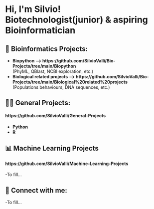 <h1>Hi, I'm Silvio! <br/><a>Biotechnologist</a>(junior) & aspiring Bioinformatician

<h2>🔬 Bioinformatics Projects: </h2> 
<!--<h4>https://github.com/SilvioValli/Bio-Projects</h4>-->
<ul>
  <li><b>Biopython --> https://github.com/SilvioValli/Bio-Projects/tree/main/Biopython</b></li>(PhyML, QBlast, NCBI exploration, etc.)
  <li><b>Biological related projects --> https://github.com/SilvioValli/Bio-Projects/tree/main/Biological%20related%20projects</b></li> (Populations behaviours, DNA sequences, etc.)
</ul>

  
<h2>👨‍💻 General Projects:</h2>
<h4>https://github.com/SilvioValli/General-Projects</h4>
<ul>
  <li><b>Python</b></li>
  <li><b>R</b></li>
</ul>


<h2>📊 Machine Learning Projects</h2>
<h4>https://github.com/SilvioValli/Machine-Learning-Projects</h4>
-To fill...

<h2> 🤳 Connect with me:</h2>
-To fill...

<!--[<img align="left" alt="JoshMadakor | YouTube" width="22px" src="https://cdn.jsdelivr.net/npm/simple-icons@v3/icons/youtube.svg" />][youtube]
[<img align="left" alt="JoshMadakor | Twitter" width="22px" src="https://cdn.jsdelivr.net/npm/simple-icons@v3/icons/twitter.svg" />][twitter]
[<img align="left" alt="JoshMadakor | LinkedIn" width="22px" src="https://cdn.jsdelivr.net/npm/simple-icons@v3/icons/linkedin.svg" />][linkedin]
[<img align="left" alt="JoshMadakor | Instagram" width="22px" src="https://cdn.jsdelivr.net/npm/simple-icons@v3/icons/instagram.svg" />][instagram]

[twitter]: https://twitter.com/joshmadakor
[youtube]: https://www.youtube.com/c/joshmadakor
[instagram]: https://www.instagram.com/joshmadakor/
[linkedin]: https://linkedin.com/in/joshmadakor
-->
<!--
**joshmadakor1/joshmadakor1** is a ✨ _special_ ✨ repository because its `README.md` (this file) appears on your GitHub profile.

Here are some ideas to get you started:

- 🔭 I’m currently working on ...
- 🌱 I’m currently learning ...
- 👯 I’m looking to collaborate on ...
- 🤔 I’m looking for help with ...
- 💬 Ask me about ...
- 📫 How to reach me: ...
- 😄 Pronouns: ...
- ⚡ Fun fact: ...
-->

